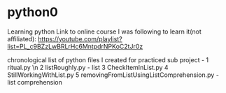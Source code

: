 # python0

Learning python
Link to online course I was following to learn it(not affiliated): https://youtube.com/playlist?list=PL_c9BZzLwBRLrHc6MntpdrNPKoC2tJr0z


chronological list of python files I created for practiced sub project -
1 ritual.py \n
2 listRoughly.py - list
3 CheckItemInList.py
4 StillWorkingWithList.py
5 removingFromListUsingListComprehension.py - list comprehension
